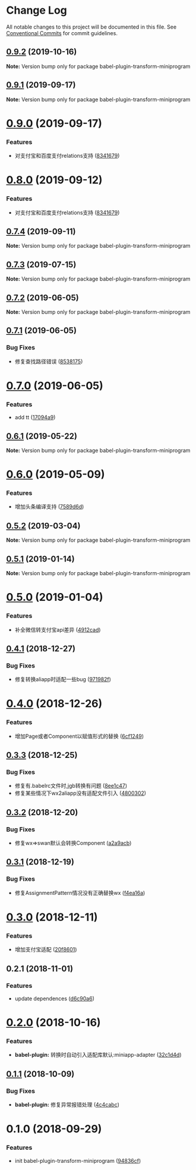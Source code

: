 # Change Log

All notable changes to this project will be documented in this file.
See [Conventional Commits](https://conventionalcommits.org) for commit guidelines.

<a name="0.9.2"></a>
## [0.9.2](https://github.com/landn172/jgb-transform/compare/babel-plugin-transform-miniprogram@0.9.1...babel-plugin-transform-miniprogram@0.9.2) (2019-10-16)

**Note:** Version bump only for package babel-plugin-transform-miniprogram





<a name="0.9.1"></a>
## [0.9.1](https://github.com/landn172/jgb-transform/compare/babel-plugin-transform-miniprogram@0.9.0...babel-plugin-transform-miniprogram@0.9.1) (2019-09-17)

**Note:** Version bump only for package babel-plugin-transform-miniprogram





<a name="0.9.0"></a>
# [0.9.0](https://github.com/landn172/jgb-transform/compare/babel-plugin-transform-miniprogram@0.7.4...babel-plugin-transform-miniprogram@0.9.0) (2019-09-17)


### Features

* 对支付宝和百度支付relations支持 ([8341679](https://github.com/landn172/jgb-transform/commit/8341679))





<a name="0.8.0"></a>
# [0.8.0](https://github.com/landn172/jgb-transform/compare/babel-plugin-transform-miniprogram@0.7.4...babel-plugin-transform-miniprogram@0.8.0) (2019-09-12)


### Features

* 对支付宝和百度支付relations支持 ([8341679](https://github.com/landn172/jgb-transform/commit/8341679))





<a name="0.7.4"></a>
## [0.7.4](https://github.com/landn172/jgb-transform/compare/babel-plugin-transform-miniprogram@0.7.3...babel-plugin-transform-miniprogram@0.7.4) (2019-09-11)

**Note:** Version bump only for package babel-plugin-transform-miniprogram





<a name="0.7.3"></a>
## [0.7.3](https://github.com/landn172/jgb-transform/compare/babel-plugin-transform-miniprogram@0.7.2...babel-plugin-transform-miniprogram@0.7.3) (2019-07-15)

**Note:** Version bump only for package babel-plugin-transform-miniprogram





<a name="0.7.2"></a>
## [0.7.2](https://github.com/landn172/jgb-transform/compare/babel-plugin-transform-miniprogram@0.7.1...babel-plugin-transform-miniprogram@0.7.2) (2019-06-05)

**Note:** Version bump only for package babel-plugin-transform-miniprogram





<a name="0.7.1"></a>
## [0.7.1](https://github.com/landn172/jgb-transform/compare/babel-plugin-transform-miniprogram@0.7.0...babel-plugin-transform-miniprogram@0.7.1) (2019-06-05)


### Bug Fixes

* 修复查找路径错误 ([8538175](https://github.com/landn172/jgb-transform/commit/8538175))





<a name="0.7.0"></a>
# [0.7.0](https://github.com/landn172/jgb-transform/compare/babel-plugin-transform-miniprogram@0.6.1...babel-plugin-transform-miniprogram@0.7.0) (2019-06-05)


### Features

* add tt ([17094a9](https://github.com/landn172/jgb-transform/commit/17094a9))





<a name="0.6.1"></a>
## [0.6.1](https://github.com/landn172/jgb-transform/compare/babel-plugin-transform-miniprogram@0.6.0...babel-plugin-transform-miniprogram@0.6.1) (2019-05-22)

**Note:** Version bump only for package babel-plugin-transform-miniprogram





<a name="0.6.0"></a>
# [0.6.0](https://github.com/landn172/jgb-transform/compare/babel-plugin-transform-miniprogram@0.5.2...babel-plugin-transform-miniprogram@0.6.0) (2019-05-09)


### Features

* 增加头条编译支持 ([7589d6d](https://github.com/landn172/jgb-transform/commit/7589d6d))





<a name="0.5.2"></a>
## [0.5.2](https://github.com/landn172/jgb-transform/compare/babel-plugin-transform-miniprogram@0.5.1...babel-plugin-transform-miniprogram@0.5.2) (2019-03-04)

**Note:** Version bump only for package babel-plugin-transform-miniprogram





<a name="0.5.1"></a>
## [0.5.1](https://github.com/landn172/jgb-transform/compare/babel-plugin-transform-miniprogram@0.5.0...babel-plugin-transform-miniprogram@0.5.1) (2019-01-14)

**Note:** Version bump only for package babel-plugin-transform-miniprogram





<a name="0.5.0"></a>
# [0.5.0](https://github.com/landn172/jgb-transform/compare/babel-plugin-transform-miniprogram@0.4.1...babel-plugin-transform-miniprogram@0.5.0) (2019-01-04)


### Features

* 补全微信转支付宝api差异 ([4912cad](https://github.com/landn172/jgb-transform/commit/4912cad))





<a name="0.4.1"></a>
## [0.4.1](https://github.com/landn172/jgb-transform/compare/babel-plugin-transform-miniprogram@0.4.0...babel-plugin-transform-miniprogram@0.4.1) (2018-12-27)


### Bug Fixes

* 修复转换aliapp时适配一些bug ([971982f](https://github.com/landn172/jgb-transform/commit/971982f))





<a name="0.4.0"></a>
# [0.4.0](https://github.com/landn172/jgb-transform/compare/babel-plugin-transform-miniprogram@0.3.3...babel-plugin-transform-miniprogram@0.4.0) (2018-12-26)


### Features

* 增加Page或者Component以赋值形式的替换 ([6cf1249](https://github.com/landn172/jgb-transform/commit/6cf1249))





<a name="0.3.3"></a>
## [0.3.3](https://github.com/landn172/jgb-transform/compare/babel-plugin-transform-miniprogram@0.3.2...babel-plugin-transform-miniprogram@0.3.3) (2018-12-25)


### Bug Fixes

* 修复有.babelrc文件时,jgb转换有问题 ([8ee1c47](https://github.com/landn172/jgb-transform/commit/8ee1c47))
* 修复某些情况下wx2aliapp没有适配文件引入 ([4800302](https://github.com/landn172/jgb-transform/commit/4800302))





<a name="0.3.2"></a>
## [0.3.2](https://github.com/landn172/jgb-transform/compare/babel-plugin-transform-miniprogram@0.3.1...babel-plugin-transform-miniprogram@0.3.2) (2018-12-20)


### Bug Fixes

* 修复wx=>swan默认会转换Component ([a2a9acb](https://github.com/landn172/jgb-transform/commit/a2a9acb))





<a name="0.3.1"></a>
## [0.3.1](https://github.com/landn172/jgb-transform/compare/babel-plugin-transform-miniprogram@0.3.0...babel-plugin-transform-miniprogram@0.3.1) (2018-12-19)


### Bug Fixes

* 修复AssignmentPattern情况没有正确替换wx ([f4ea16a](https://github.com/landn172/jgb-transform/commit/f4ea16a))





<a name="0.3.0"></a>
# [0.3.0](https://github.com/landn172/jgb-transform/compare/babel-plugin-transform-miniprogram@0.2.0...babel-plugin-transform-miniprogram@0.3.0) (2018-12-11)


### Features

* 增加支付宝适配 ([20f8601](https://github.com/landn172/jgb-transform/commit/20f8601))



<a name="0.2.1"></a>
## 0.2.1 (2018-11-01)


### Features

* update dependences ([d6c90a6](https://github.com/landn172/jgb-transform/commit/d6c90a6))





<a name="0.2.0"></a>
# [0.2.0](https://github.com/landn172/jgb-transform/compare/babel-plugin-transform-miniprogram@0.1.1...babel-plugin-transform-miniprogram@0.2.0) (2018-10-16)


### Features

* **babel-plugin:** 转换时自动引入适配库默认:miniapp-adapter ([32c1d4d](https://github.com/landn172/jgb-transform/commit/32c1d4d))





<a name="0.1.1"></a>
## [0.1.1](https://github.com/landn172/jgb-transform/compare/babel-plugin-transform-miniprogram@0.1.0...babel-plugin-transform-miniprogram@0.1.1) (2018-10-09)


### Bug Fixes

* **babel-plugin:** 修复异常报错处理 ([4c4cabc](https://github.com/landn172/jgb-transform/commit/4c4cabc))





<a name="0.1.0"></a>
# 0.1.0 (2018-09-29)


### Features

* init babel-plugin-transform-miniprogram ([94836cf](https://github.com/landn172/jgb-transform/commit/94836cf))
